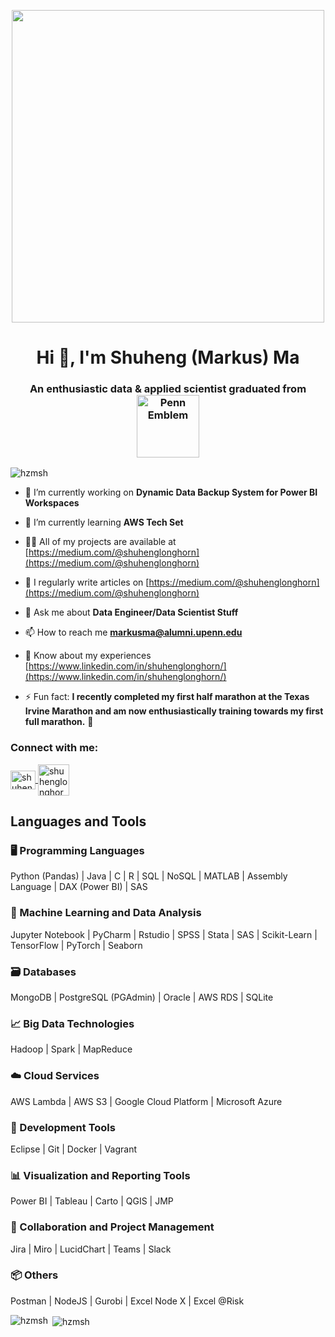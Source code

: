 <p align="center">
  <img src="https://m.media-amazon.com/images/I/81X-wpXOIEL.__AC_SY300_SX300_QL70_FMwebp_.jpg" width="500">
</p>
<h1 align="center">Hi 👋, I'm Shuheng (Markus) Ma</h1>


<h3 align="center">
  An enthusiastic data & applied scientist graduated from
  <img src="https://delafuentelab.seas.upenn.edu/wp-content/uploads/2018/10/Logo-UPenn-2.jpg" alt="Penn Emblem" style="vertical-align:middle;" width="100"> <!-- Adjust the width as necessary -->
  
</h3>




<p align="left"> <img src="https://komarev.com/ghpvc/?username=hzmsh&label=Profile%20views&color=0e75b6&style=flat" alt="hzmsh" /> </p>

- 🔭 I’m currently working on **Dynamic Data Backup System for Power BI Workspaces**

- 🌱 I’m currently learning **AWS Tech Set**

- 👨‍💻 All of my projects are available at [https://medium.com/@shuhenglonghorn](https://medium.com/@shuhenglonghorn)

- 📝 I regularly write articles on [https://medium.com/@shuhenglonghorn](https://medium.com/@shuhenglonghorn)

- 💬 Ask me about **Data Engineer/Data Scientist Stuff**

- 📫 How to reach me **markusma@alumni.upenn.edu**

- 📄 Know about my experiences [https://www.linkedin.com/in/shuhenglonghorn/](https://www.linkedin.com/in/shuhenglonghorn/)

- ⚡ Fun fact: **I recently completed my first half marathon at the Texas Irvine Marathon and am now enthusiastically training towards my first full marathon.** 🏃 

<h3 align="left">Connect with me:</h3>
<p align="left">
  <a href="https://linkedin.com/in/shuhenglonghorn" target="blank">
    <img align="center" src="https://raw.githubusercontent.com/rahuldkjain/github-profile-readme-generator/master/src/images/icons/Social/linked-in-alt.svg" alt="shuhenglonghorn" height="30" width="40" />
  </a>
  <a href="https://medium.com/@shuhenglonghorn" target="blank">
    <img align="center" src="https://cdn4.iconfinder.com/data/icons/social-media-2210/24/Medium-1024.png" alt="shuhenglonghorn" height="50" width="50" />
  </a>
</p>


## Languages and Tools

### 🖥️ Programming Languages
Python (Pandas) | Java | C | R | SQL | NoSQL | MATLAB | Assembly Language | DAX (Power BI) | SAS

### 🤖 Machine Learning and Data Analysis
Jupyter Notebook | PyCharm | Rstudio | SPSS | Stata | SAS | Scikit-Learn | TensorFlow | PyTorch | Seaborn

### 🗃️ Databases
MongoDB | PostgreSQL (PGAdmin) | Oracle | AWS RDS | SQLite

### 📈 Big Data Technologies
Hadoop | Spark | MapReduce

### ☁️ Cloud Services
AWS Lambda | AWS S3 | Google Cloud Platform | Microsoft Azure

### 🔧 Development Tools
Eclipse | Git | Docker | Vagrant

### 📊 Visualization and Reporting Tools
Power BI | Tableau | Carto | QGIS | JMP

### 🤝 Collaboration and Project Management
Jira | Miro | LucidChart | Teams | Slack

### 📦 Others
Postman | NodeJS | Gurobi | Excel Node X | Excel @Risk


<p><img align="left" src="https://github-readme-stats.vercel.app/api/top-langs?username=hzmsh&show_icons=true&locale=en&layout=compact" alt="hzmsh" /></p>

<p>&nbsp;<img align="center" src="https://github-readme-stats.vercel.app/api?username=hzmsh&show_icons=true&locale=en" alt="hzmsh" /></p>
